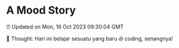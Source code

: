 # A Mood Story

⏰ Updated on Mon, 16 Oct 2023 09:30:04 GMT

💭 Thought: Hari ini belajar sesuatu yang baru di coding, senangnya!


